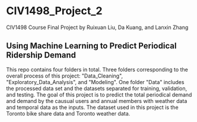 # CIV1498_Project_2
CIV1498 Course Final Project by Ruixuan Liu, Da Kuang, and Lanxin Zhang

## Using Machine Learning to Predict Periodical Ridership Demand
This repo contains four folders in total. Three folders corresponding to the overall process of this project: "Data_Cleaning", "Exploratory_Data_Analysis", and "Modeling". One folder "Data" includes the processed data set and the datasets separated for training, validation, and testing.  The goal of this project is to predict the total periodical demand and demand by the causual users and annual members with weather data and temporal data as the inputs. The dataset used in this project is the Toronto bike share data and Toronto weather data.
